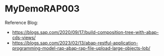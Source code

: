 # MyDemoRAP003

Reference Blog:
- https://blogs.sap.com/2020/09/17/build-composition-tree-with-abap-cds-views/
- https://blogs.sap.com/2023/02/13/abap-restful-application-programming-model-rap-abap-rap-file-upload-large-objects-lob/

